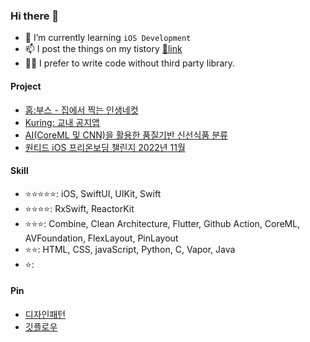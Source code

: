 ### Hi there 👋

- 🌱 I’m currently learning `iOS Development`
- 📫 I post the things on my tistory [🔗link](https://rldd.tistory.com)
- 👩‍🌾 I prefer to write code without third party library.

#### Project
- [홈:부스 - 집에서 찍는 인생네컷](https://apps.apple.com/kr/app/%ED%99%88-%EB%B6%80%EC%8A%A4/id6444832811)
- [Kuring: 교내 공지앱](https://github.com/KU-Stacks)
- [AI(CoreML 및 CNN)을 활용한 품질기반 신선식품 분류](https://github.com/lgvv/SmartAI)
- [원티드 iOS 프리온보딩 챌린지 2022년 11월](https://github.com/lgvv/MyCreditManager)

#### Skill
 - ⭐️⭐️⭐️⭐️⭐️: iOS, SwiftUI, UIKit, Swift
 - ⭐️⭐️⭐️⭐️: RxSwift, ReactorKit
 - ⭐️⭐️⭐️: Combine, Clean Architecture, Flutter, Github Action, CoreML, AVFoundation, FlexLayout, PinLayout
 - ⭐️⭐️: HTML, CSS, javaScript, Python, C, Vapor, Java
 - ⭐️: 

#### Pin
 - [디자인패턴](https://github.com/lgvv/DesignPattern)
 - [깃플로우](https://rldd.tistory.com/450)
